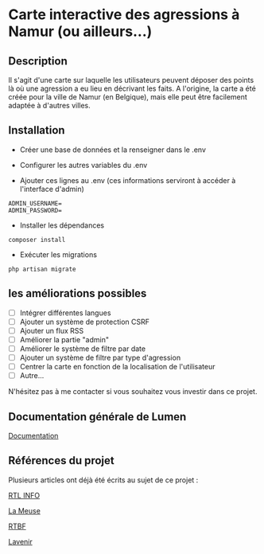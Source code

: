 # Carte interactive des agressions à Namur (ou ailleurs...)

## Description
Il s'agit d'une carte sur laquelle les utilisateurs peuvent déposer des points là où une agression a eu lieu en décrivant les faits.
A l'origine, la carte a été créée pour la ville de Namur (en Belgique), mais elle peut être facilement adaptée à d'autres villes.

## Installation

- Créer une base de données et la renseigner dans le .env

- Configurer les autres variables du .env

- Ajouter ces lignes au .env (ces informations serviront à accéder à l'interface d'admin)
```
ADMIN_USERNAME=
ADMIN_PASSWORD=
```

- Installer les dépendances
```
composer install
```

- Exécuter les migrations
```
php artisan migrate
```

## les améliorations possibles

- [ ] Intégrer différentes langues
- [ ] Ajouter un système de protection CSRF
- [ ] Ajouter un flux RSS
- [ ] Améliorer la partie "admin"
- [ ] Améliorer le système de filtre par date
- [ ] Ajouter un système de filtre par type d'agression
- [ ] Centrer la carte en fonction de la localisation de l'utilisateur
- [ ] Autre...

N'hésitez pas à me contacter si vous souhaitez vous investir dans ce projet.

## Documentation générale de Lumen

[Documentation](https://lumen.laravel.com/docs/8.x) 

## Références du projet

Plusieurs articles ont déjà été écrits au sujet de ce projet :

[RTL INFO](https://www.rtl.be/info/regions/namur/un-jeune-cree-une-carte-interactive-reprenant-les-agressions-a-namur-video--1338245.aspx) 

[La Meuse](https://lameuse.sudinfo.be/869317/article/2021-11-16/un-fossois-cree-une-carte-pour-signaler-les-agressions-sur-namur) 

[RTBF](https://www.rtbf.be/info/regions/namur/detail_namur-une-carte-interactive-pour-signaler-des-agressions-developpee-par-un-jeune-de-24-ans?id=10879736) 

[Lavenir](https://www.lavenir.net/cnt/dmf20211109_01634212/insecurite-a-namur-un-jeune-citoyen-cree-une-carte-des-agressions) 
